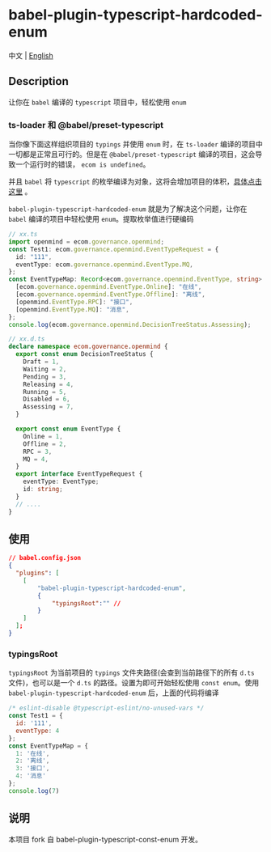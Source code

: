 # babel-plugin-typescript-hardcoded-enum

 
 中文  |  [English](./REMADE_en.md)


## Description

让你在 `babel` 编译的 `typescript` 项目中，轻松使用 `enum`

### ts-loader 和 @babel/preset-typescript

当你像下面这样组织项目的 `typings` 并使用 `enum` 时，在 `ts-loader` 编译的项目中一切都是正常且可行的。但是在 `@babel/preset-typescript` 编译的项目，这会导致一个运行时的错误， `ecom is undefined`。

并且 `babel` 将 `typescript` 的枚举编译为对象，这将会增加项目的体积，[具体点击这里](https://babeljs.io/docs/en/babel-preset-typescript#optimizeconstenums) 。

`babel-plugin-typescript-hardcoded-enum` 就是为了解决这个问题，让你在 `babel` 编译的项目中轻松使用 `enum`。提取枚举值进行硬编码

```typescript
// xx.ts
import openmind = ecom.governance.openmind;
const Test1: ecom.governance.openmind.EventTypeRequest = {
  id: "111",
  eventType: ecom.governance.openmind.EventType.MQ,
};
const EventTypeMap: Record<ecom.governance.openmind.EventType, string> = {
  [ecom.governance.openmind.EventType.Online]: "在线",
  [ecom.governance.openmind.EventType.Offline]: "离线",
  [openmind.EventType.RPC]: "接口",
  [openmind.EventType.MQ]: "消息",
};
console.log(ecom.governance.openmind.DecisionTreeStatus.Assessing);
```

```typescript
// xx.d.ts
declare namespace ecom.governance.openmind {
  export const enum DecisionTreeStatus {
    Draft = 1,
    Waiting = 2,
    Pending = 3,
    Releasing = 4,
    Running = 5,
    Disabled = 6,
    Assessing = 7,
  }

  export const enum EventType {
    Online = 1,
    Offline = 2,
    RPC = 3,
    MQ = 4,
  }
  export interface EventTypeRequest {
    eventType: EventType;
    id: string;
  }
  // ....
}
```

## 使用

```json
// babel.config.json
{
  "plugins": [
    [
        "babel-plugin-typescript-hardcoded-enum",
        {
            "typingsRoot":"" //
        }
    ]
  ];
}
```
### typingsRoot 

`typingsRoot` 为当前项目的 `typings` 文件夹路径(会查到当前路径下的所有 `d.ts` 文件)，也可以是一个 `d.ts` 的路径。设置为即可开始轻松使用 `const enum`。使用 `babel-plugin-typescript-hardcoded-enum` 后，上面的代码将编译
``` js
/* eslint-disable @typescript-eslint/no-unused-vars */
const Test1 = {
  id: '111',
  eventType: 4
};
const EventTypeMap = {
  1: '在线',
  2: '离线',
  3: '接口',
  4: '消息'
};
console.log(7)
```

## 说明
本项目 fork 自 babel-plugin-typescript-const-enum 开发。


